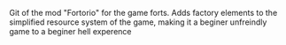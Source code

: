 Git of the mod "Fortorio" for the game forts.
Adds factory elements to the simplified resource system of the game, making it a beginer unfreindly game to a beginer hell experence
